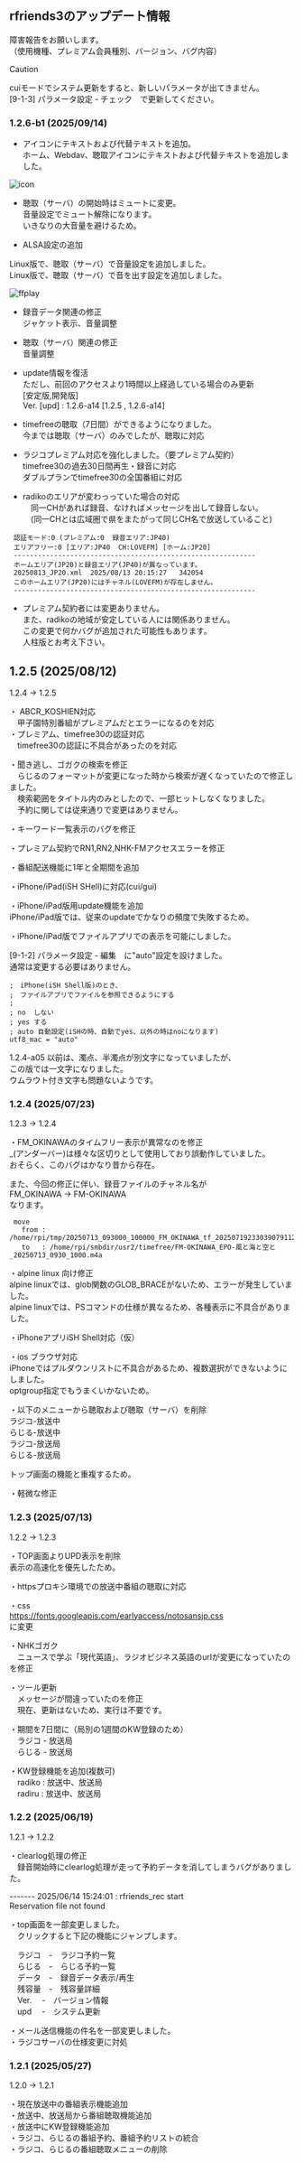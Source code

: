 ## rfriends3のアップデート情報  
  
障害報告をお願いします。  
（使用機種、プレミアム会員種別、バージョン、バグ内容）     
  
> [!CAUTION]
> cuiモードでシステム更新をすると、新しいパラメータが出てきません。  
>  [9-1-3] パラメータ設定 - チェック　で更新してください。
  
### 1.2.6-b1 (2025/09/14)     
  
-   アイコンにテキストおよび代替テキストを追加。  
  ホーム、Webdav、聴取アイコンにテキストおよび代替テキストを追加しました。
  
 ![icon](https://github.com/user-attachments/assets/05b82f0c-579c-4bca-9956-f17c38edc9a9)  
  
  
-   聴取（サーバ）の開始時はミュートに変更。  
  音量設定でミュート解除になります。  
  いきなりの大音量を避けるため。  
  
-   ALSA設定の追加
  
Linux版で、聴取（サーバ）で音量設定を追加しました。  
Linux版で、聴取（サーバ）で音を出す設定を追加しました。
  
![ffplay](https://github.com/user-attachments/assets/34169762-cf07-46d1-8d8b-d7fda9d270fb)  
  
-   録音データ関連の修正  
ジャケット表示、音量調整  
  
-   聴取（サーバ）関連の修正  
    音量調整     
  
- update情報を復活  
ただし、前回のアクセスより1時間以上経過している場合のみ更新  
\[安定版,開発版\]  
  Ver. \[upd\]	:	  1.2.6-a14 \[1.2.5 , 1.2.6-a14\]
  
- timefreeの聴取（7日間）ができるようになりました。  
今までは聴取（サーバ）のみでしたが、聴取に対応  

- ラジコプレミアム対応を強化しました。（要プレミアム契約）  
timefree30の過去30日間再生・録音に対応  
ダブルプランでtimefree30の全国番組に対応  
  
- radikoのエリアが変わっっていた場合の対応   
　同一CHがあれば録音、なければメッセージを出して録音しない。  
　(同一CHとは広域圏で県をまたがって同じCH名で放送していること)  
  
  
```  
 認証モード:0 (プレミアム:0  録音エリア:JP40)
 エリアフリー:0 [エリア:JP40  CH:LOVEFM] [ホーム:JP20]
 ------------------------------------------------------------
 ホームエリア(JP20)と録音エリア(JP40)が異なっています。
 20250813_JP20.xml  2025/08/13 20:15:27   342054
 このホームエリア(JP20)にはチャネル(LOVEFM)が存在しません。
 ------------------------------------------------------------
```
  
- プレミアム契約者には変更ありません。  
また、radikoの地域が安定している人には関係ありません。  
この変更で何かバグが追加された可能性もあります。  
人柱版とお考え下さい。  
  
## 1.2.5 (2025/08/12)     
  
1.2.4 -> 1.2.5  
   
・ ABCR_KOSHIEN対応   
　甲子園特別番組がプレミアムだとエラーになるのを対応  
 ・プレミアム、timefree30の認証対応   
　timefree30の認証に不具合があったのを対応    
    
・聞き逃し、ゴガクの検索を修正  
　らじるのフォーマットが変更になった時から検索が遅くなっていたので修正しました。  
　検索範囲をタイトル内のみとしたので、一部ヒットしなくなりました。  
　予約に関しては従来通りで変更はありません。     
    
・キーワード一覧表示のバグを修正  
    
・プレミアム契約でRN1,RN2,NHK-FMアクセスエラーを修正  
  
・番組配送機能に1年と全期間を追加  
  
・iPhone/iPad(iSH SHell)に対応(cui/gui)  

・iPhone/iPad版用update機能を追加  
iPhone/iPad版では、従来のupdateでかなりの頻度で失敗するため。 
  
・iPhone/iPad版でファイルアプリでの表示を可能にしました。  
  
[9-1-2] パラメータ設定 - 編集　に"auto"設定を設けました。  
通常は変更する必要はありません。  
  
```　　
;　iPhone(iSH Shell版)のとき、
;　ファイルアプリでファイルを参照できるようにする
;
; no  しない
; yes する
; auto 自動設定(iSHの時、自動でyes、以外の時はnoになります)
utf8_mac = "auto"
```  
  
1.2.4-a05 以前は、濁点、半濁点が別文字になっていましたが、  
この版では一文字になりました。  
ウムラウト付き文字も問題ないようです。    
  
  
### 1.2.4 (2025/07/23)   
  
1.2.3 -> 1.2.4    
  

・FM_OKINAWAのタイムフリー表示が異常なのを修正    
_(アンダーバー)は様々な区切りとして使用しており誤動作していました。  
おそらく、このバグはかなり昔から存在。  
  
また、今回の修正に伴い、録音ファイルのチャネル名が  
FM_OKINAWA -> FM-OKINAWA  
なります。   
```
 move
   from : /home/rpi/tmp/20250713_093000_100000_FM_OKINAWA_tf_202507192330390791127.m4a
   to   : /home/rpi/smbdir/usr2/timefree/FM-OKINAWA_EPO-風と海と空と_20250713_0930_1000.m4a
```
    
・alpine linux 向け修正  
alpine linuxでは、glob関数のGLOB_BRACEがないため、エラーが発生していました。  
alpine linuxでは、PSコマンドの仕様が異なるため、各種表示に不具合がありました。  
  
・iPhoneアプリiSH Shell対応（仮）  
  
・ios ブラウザ対応  
iPhoneではプルダウンリストに不具合があるため、複数選択ができないようにしました。  
optgroup指定でもうまくいかないため。  
  
・以下のメニューから聴取および聴取（サーバ）を削除  
ラジコ-放送中  
らじる-放送中  
ラジコ-放送局  
らじる-放送局  
  
トップ画面の機能と重複するため。  
  
・軽微な修正  
  
   
### 1.2.3 (2025/07/13)   
  
1.2.2 -> 1.2.3  
  
・TOP画面よりUPD表示を削除  
表示の高速化を優先したため。 
  
・httpsプロキシ環境での放送中番組の聴取に対応  
  
・css  
https://fonts.googleapis.com/earlyaccess/notosansjp.css  
に変更  　
  
・NHKゴガク  
　ニュースで学ぶ「現代英語」、ラジオビジネス英語のurlが変更になっていたのを修正  
  
・ツール更新  
　メッセージが間違っていたのを修正  
　現在、更新はないため、実行は不要です。    
  
・期間を7日間に（局別の1週間のKW登録のため）  
　ラジコ - 放送局  
　らじる - 放送局   
   
・KW登録機能を追加(複数可)  
　radiko : 放送中、放送局  
　radiru : 放送中、放送局  
  
### 1.2.2 (2025/06/19)   
  
1.2.1 -> 1.2.2  
  
・clearlog処理の修正  
　録音開始時にclearlog処理が走って予約データを消してしまうバグがありました。  
  
 ------- 2025/06/14 15:24:01 : rfriends_rec start  
 Reservation file not found  
  
・top画面を一部変更しました。  
　クリックすると下記の機能にジャンプします。  
  
　ラジコ　-　ラジコ予約一覧  
　らじる　-　らじる予約一覧  
　データ　-　録音データ表示/再生  
　残容量　-　残容量詳細  
　Ver.	　-　バージョン情報  
　upd	　-　システム更新  
  
・メール送信機能の件名を一部変更しました。  
・ラジコサーバの仕様変更に対処  
  
### 1.2.1 (2025/05/27)  
  
1.2.0 -> 1.2.1  
  
・現在放送中の番組表示機能追加  
・放送中、放送局から番組聴取機能追加  
・放送中にKW登録機能追加  
・ラジコ、らじるの番組予約、番組予約リストの統合  
・ラジコ、らじるの番組聴取メニューの削除  
  
